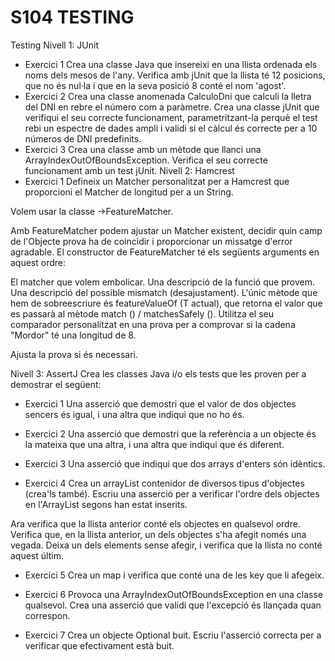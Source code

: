 # S104 TESTING
Testing
Nivell 1: JUnit
- Exercici 1
Crea una classe Java que insereixi en una llista ordenada els noms dels mesos de l'any.
Verifica amb jUnit que la llista té 12 posicions, que no és nul·la i que en la seva posició 8 conté el nom 'agost'.
- Exercici 2
Crea una classe anomenada CalculoDni que calculi la lletra del DNI en rebre el número com a paràmetre.
Crea una classe jUnit que verifiqui el seu correcte funcionament, parametritzant-la perquè el test rebi un espectre de dades ampli i validi si el càlcul és correcte per a 10 números de DNI predefinits.
- Exercici 3
Crea una classe amb un mètode que llanci una ArrayIndexOutOfBoundsException.
Verifica el seu correcte funcionament amb un test jUnit.
Nivell 2: Hamcrest
- Exercici 1
Defineix un Matcher personalitzat per a Hamcrest que proporcioni el Matcher de longitud per a un String.

Volem usar la classe ->FeatureMatcher.

Amb FeatureMatcher podem ajustar un Matcher existent, decidir quin camp de l'Objecte prova ha de coincidir i proporcionar un missatge d'error agradable. El constructor de FeatureMatcher té els següents arguments en aquest ordre:

El matcher que volem embolicar.
Una descripció de la funció que provem.
Una descripció del possible mismatch (desajustament).
L'únic mètode que hem de sobreescriure és featureValueOf (T actual), que retorna el valor que es passarà al mètode match () / matchesSafely (). Utilitza el seu comparador personalitzat en una prova per a comprovar si la cadena "Mordor" té una longitud de 8.

Ajusta la prova si és necessari.

Nivell 3: AssertJ
Crea les classes Java i/o els tests que les proven per a demostrar el següent:

- Exercici 1
Una asserció que demostri que el valor de dos objectes sencers és igual, i una altra que indiqui que no ho és.

- Exercici 2
Una asserció que demostri que la referència a un objecte és la mateixa que una altra, i una altra que indiqui que és diferent.

- Exercici 3
Una asserció que indiqui que dos arrays d'enters són idèntics.

- Exercici 4
Crea un arrayList contenidor de diversos tipus d'objectes (crea'ls també). Escriu una asserció per a verificar l'ordre dels objectes en l'ArrayList segons han estat inserits.

Ara verifica que la llista anterior conté els objectes en qualsevol ordre.
Verifica que, en la llista anterior, un dels objectes s'ha afegit només una vegada. Deixa un dels elements sense afegir, i verifica que la llista no conté aquest últim.
- Exercici 5
Crea un map i verifica que conté una de les key que li afegeix.

- Exercici 6
Provoca una ArrayIndexOutOfBoundsException en una classe qualsevol. Crea una asserció que validi que l'excepció és llançada quan correspon.

- Exercici 7
Crea un objecte Optional buit. Escriu l'asserció correcta per a verificar que efectivament està buit.

